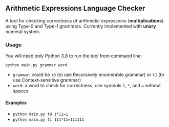 ## Arithmetic Expressions Language Checker

A tool for checking correctness of arithmetic expressions
(**multiplications**) using Type-0 and Type-1 grammars. 
Currently implemented with **unary** numeral system. 

### Usage

You will need only Python 3.8 to run the tool from command line:

`python main.py grammar word`

 - `grammar`: could be `t0` (to use Recursively enumerable grammar) or `t1` 
(to use Context-sensitive grammar)
 - `word`: a word to check for correctness, use symbols `1`, `*`, and `=` 
 without spaces
 
 #### Examples

 - `python main.py t0 1*11=1`
 - `python main.py t1 111*11=111111`


